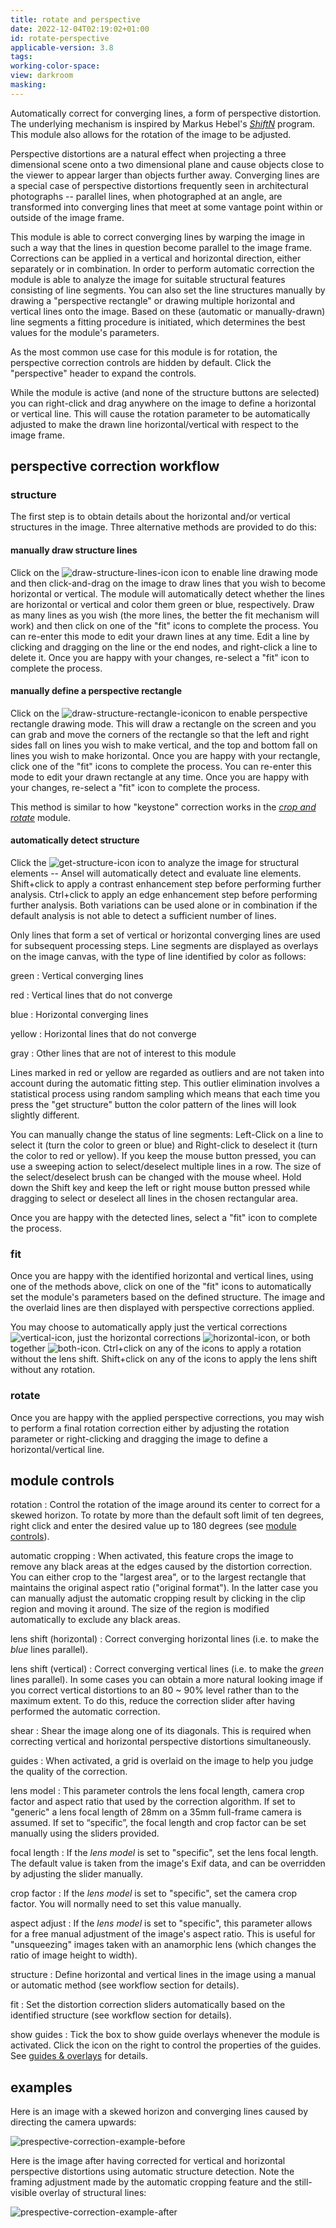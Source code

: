 ```yaml
---
title: rotate and perspective
date: 2022-12-04T02:19:02+01:00
id: rotate-perspective
applicable-version: 3.8
tags:
working-color-space:
view: darkroom
masking:
---
```


Automatically correct for converging lines, a form of perspective distortion. The underlying mechanism is inspired by Markus Hebel's [_ShiftN_](http://www.shiftn.de/) program. This module also allows for the rotation of the image to be adjusted.

Perspective distortions are a natural effect when projecting a three dimensional scene onto a two dimensional plane and cause objects close to the viewer to appear larger than objects further away. Converging lines are a special case of perspective distortions frequently seen in architectural photographs -- parallel lines, when photographed at an angle, are transformed into converging lines that meet at some vantage point within or outside of the image frame.

This module is able to correct converging lines by warping the image in such a way that the lines in question become parallel to the image frame. Corrections can be applied in a vertical and horizontal direction, either separately or in combination. In order to perform automatic correction the module is able to analyze the image for suitable structural features consisting of line segments. You can also set the line structures manually by drawing a "perspective rectangle" or drawing multiple horizontal and vertical lines onto the image. Based on these (automatic or manually-drawn) line segments a fitting procedure is initiated, which determines the best values for the module's parameters.

As the most common use case for this module is for rotation, the perspective correction controls are hidden by default. Click the "perspective" header to expand the controls.

While the module is active (and none of the structure buttons are selected) you can right-click and drag anywhere on the image to define a horizontal or vertical line. This will cause the rotation parameter to be automatically adjusted to make the drawn line horizontal/vertical with respect to the image frame.

## perspective correction workflow

### structure

The first step is to obtain details about the horizontal and/or vertical structures in the image. Three alternative methods are provided to do this:

#### manually draw structure lines

Click on the ![draw-structure-lines-icon](./rotate-perspective/icon-draw-structure-lines.png#icon) icon to enable line drawing mode and then click-and-drag on the image to draw lines that you wish to become horizontal or vertical. The module will automatically detect whether the lines are horizontal or vertical and color them green or blue, respectively. Draw as many lines as you wish (the more lines, the better the fit mechanism will work) and then click on one of the "fit" icons to complete the process. You can re-enter this mode to edit your drawn lines at any time. Edit a line by clicking and dragging on the line or the end nodes, and right-click a line to delete it. Once you are happy with your changes, re-select a "fit" icon to complete the process.

#### manually define a perspective rectangle

Click on the ![draw-structure-rectangle-icon](./rotate-perspective/icon-draw-structure-rectangle.png#icon)icon to enable perspective rectangle drawing mode. This will draw a rectangle on the screen and you can grab and move the corners of the rectangle so that the left and right sides fall on lines you wish to make vertical, and the top and bottom fall on lines you wish to make horizontal. Once you are happy with your rectangle, click one of the "fit" icons to complete the process. You can re-enter this mode to edit your drawn rectangle at any time. Once you are happy with your changes, re-select a "fit" icon to complete the process.

This method is similar to how "keystone" correction works in the [_crop and rotate_](./crop-rotate.md) module.

#### automatically detect structure

Click the ![get-structure-icon](./rotate-perspective/icon-get-structure.png#icon) icon to analyze the image for structural elements -- Ansel will automatically detect and evaluate line elements. Shift+click to apply a contrast enhancement step before performing further analysis. Ctrl+click to apply an edge enhancement step before performing further analysis. Both variations can be used alone or in combination if the default analysis is not able to detect a sufficient number of lines.

Only lines that form a set of vertical or horizontal converging lines are used for subsequent processing steps. Line segments are displayed as overlays on the image canvas, with the type of line identified by color as follows:

green
: Vertical converging lines

red
: Vertical lines that do not converge

blue
: Horizontal converging lines

yellow
: Horizontal lines that do not converge

gray
: Other lines that are not of interest to this module

Lines marked in red or yellow are regarded as outliers and are not taken into account during the automatic fitting step. This outlier elimination involves a statistical process using random sampling which means that each time you press the "get structure" button the color pattern of the lines will look slightly different.

You can manually change the status of line segments: Left-Click on a line to select it (turn the color to green or blue) and Right-click to deselect it (turn the color to red or yellow). If you keep the mouse button pressed, you can use a sweeping action to select/deselect multiple lines in a row. The size of the select/deselect brush can be changed with the mouse wheel. Hold down the Shift key and keep the left or right mouse button pressed while dragging to select or deselect all lines in the chosen rectangular area.

Once you are happy with the detected lines, select a "fit" icon to complete the process.

### fit

Once you are happy with the identified horizontal and vertical lines, using one of the methods above, click on one of the "fit" icons to automatically set the module's parameters based on the defined structure. The image and the overlaid lines are then displayed with perspective corrections applied.

You may choose to automatically apply just the vertical corrections ![vertical-icon](./rotate-perspective/icon-vertical.png#icon), just the horizontal corrections ![horizontal-icon](./rotate-perspective/icon-horizontal.png#icon), or both together ![both-icon](./rotate-perspective/icon-both.png#icon). Ctrl+click on any of the icons to apply a rotation without the lens shift. Shift+click on any of the icons to apply the lens shift without any rotation.

### rotate

Once you are happy with the applied perspective corrections, you may wish to perform a final rotation correction either by adjusting the rotation parameter or right-clicking and dragging the image to define a horizontal/vertical line.

## module controls

rotation
: Control the rotation of the image around its center to correct for a skewed horizon. To rotate by more than the default soft limit of ten degrees, right click and enter the desired value up to 180 degrees (see [module controls](../../darkroom/processing-modules/module-controls.md)).

automatic cropping
: When activated, this feature crops the image to remove any black areas at the edges caused by the distortion correction. You can either crop to the "largest area", or to the largest rectangle that maintains the original aspect ratio ("original format"). In the latter case you can manually adjust the automatic cropping result by clicking in the clip region and moving it around. The size of the region is modified automatically to exclude any black areas.

lens shift (horizontal)
: Correct converging horizontal lines (i.e. to make the _blue_ lines parallel).

lens shift (vertical)
: Correct converging vertical lines (i.e. to make the _green_ lines parallel). In some cases you can obtain a more natural looking image if you correct vertical distortions to an 80 ~ 90% level rather than to the maximum extent. To do this, reduce the correction slider after having performed the automatic correction.

shear
: Shear the image along one of its diagonals. This is required when correcting vertical and horizontal perspective distortions simultaneously.

guides
: When activated, a grid is overlaid on the image to help you judge the quality of the correction.

lens model
: This parameter controls the lens focal length, camera crop factor and aspect ratio that used by the correction algorithm. If set to "generic" a lens focal length of 28mm on a 35mm full-frame camera is assumed. If set to “specific”, the focal length and crop factor can be set manually using the sliders provided.

focal length
: If the _lens model_ is set to "specific", set the lens focal length. The default value is taken from the image's Exif data, and can be overridden by adjusting the slider manually.

crop factor
: If the _lens model_ is set to "specific", set the camera crop factor. You will normally need to set this value manually.

aspect adjust
: If the _lens model_ is set to "specific", this parameter allows for a free manual adjustment of the image's aspect ratio.  This is useful for "unsqueezing" images taken with an anamorphic lens (which changes the ratio of image height to width).

structure
: Define horizontal and vertical lines in the image using a manual or automatic method (see workflow section for details).

fit
: Set the distortion correction sliders automatically based on the identified structure (see workflow section for details).

show guides
: Tick the box to show guide overlays whenever the module is activated. Click the icon on the right to control the properties of the guides. See [guides & overlays](../utility-modules/darkroom/guides-overlays.md) for details.

## examples

Here is an image with a skewed horizon and converging lines caused by directing the camera upwards:

![prespective-correction-example-before](./rotate-perspective/perspective-correction-example-before.png#w66)

Here is the image after having corrected for vertical and horizontal perspective distortions using automatic structure detection. Note the framing adjustment made by the automatic cropping feature and the still-visible overlay of structural lines:

![prespective-correction-example-after](./rotate-perspective/perspective-correction-example-after.png#w66)
